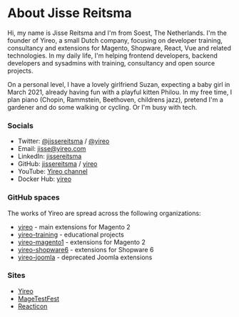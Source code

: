 # About Jisse Reitsma
Hi, my name is Jisse Reitsma and I'm from Soest, The Netherlands. I'm the founder of Yireo, a small Dutch company, focusing on developer training, consultancy and extensions for Magento, Shopware, React, Vue and related technologies. In my daily life, I'm helping frontend developers, backend developers and sysadmins with training, consultancy and open source projects. 

On a personal level, I have a lovely girlfriend Suzan, expecting a baby girl in March 2021, already having fun with a playful kitten Philou. In my free time, I plan piano (Chopin, Rammstein, Beethoven, childrens jazz), pretend I'm a gardener and do some walking or cycling. Or I'm busy with tech.

### Socials
- Twitter: [@jissereitsma](https://twitter.com/jissereitsma) / [@yireo](https://twitter.com/yireo)
- Email: [jisse@yireo.com](mailto:jisse@yireo.com)
- LinkedIn: [jissereitsma](https://www.linkedin.com/in/jissereitsma)
- GitHub: [jissereitsma](https://github.com/jissereitsma) / [yireo](https://github.com/yireo)
- YouTube: [Yireo channel](https://www.youtube.com/c/yireo/videos)
- Docker Hub: [yireo](https://hub.docker.com/u/yireo)

### GitHub spaces
The works of Yireo are spread across the following organizations:

- [yireo](https://github.com/yireo) - main extensions for Magento 2
- [yireo-training](https://github.com/yireo-training) - educational projects
- [yireo-magento1](https://github.com/yireo-magento1) - extensions for Magento 2
- [yireo-shopware6](https://github.com/yireo-shopware6)  - extensions for Shopware 6
- [yireo-joomla](https://github.com/yireo-joomla) - deprecated Joomla extensions

### Sites
- [Yireo](https://www.yireo.com/)
- [MageTestFest](https://www.magetestfest.com/)
- [Reacticon](https://reacticon.org/)
